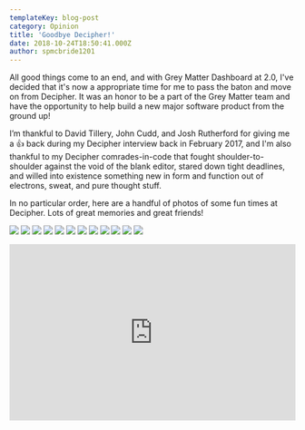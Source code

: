 ```yaml
---
templateKey: blog-post
category: Opinion
title: 'Goodbye Decipher!'
date: 2018-10-24T18:50:41.000Z
author: spmcbride1201
---
```


All good things come to an end, and with Grey Matter Dashboard at 2.0, I've decided that it's now a appropriate time for me to pass the baton and move on from Decipher. It was an honor to be a part of the Grey Matter team and have the opportunity to help build a new major software product from the ground up!

I’m thankful to David Tillery, John Cudd, and Josh Rutherford for giving me a 👍 back during my Decipher interview back in February 2017, and I'm also thankful to my Decipher comrades-in-code that fought shoulder-to-shoulder against the void of the blank editor, stared down tight deadlines, and willed into existence something new in form and function out of electrons, sweat, and pure thought stuff.

In no particular order, here are a handful of photos of some fun times at Decipher. Lots of great memories and great friends!

![](/img/posts/goodbye-decipher/0.jpg)
![](/img/posts/goodbye-decipher/1.jpg)
![](/img/posts/goodbye-decipher/2.jpg)
![](/img/posts/goodbye-decipher/3.gif)
![](/img/posts/goodbye-decipher/4.jpg)
![](/img/posts/goodbye-decipher/5.jpg)
![](/img/posts/goodbye-decipher/6.jpg)
![](/img/posts/goodbye-decipher/7.jpg)
![](/img/posts/goodbye-decipher/8.gif)
![](/img/posts/goodbye-decipher/9.jpg)
![](/img/posts/goodbye-decipher/10.jpg)
![](/img/posts/goodbye-decipher/11.jpg)
<div style="position:relative;height:0;padding-bottom:61.69%"><iframe src="https://www.youtube.com/embed/SLG4y8m0Lsw?ecver=2" style="position:absolute;width:100%;height:100%;left:0" width="584" height="360" frameborder="0" allow="autoplay; encrypted-media" allowfullscreen></iframe></div>